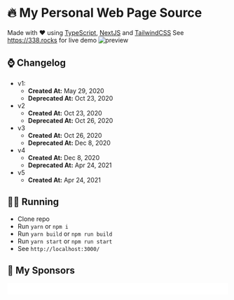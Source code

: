# 🔥 My Personal Web Page Source

Made with ❤ using [TypeScript](https://www.typescriptlang.org/), [NextJS](https://nextjs.org/) and [TailwindCSS](https://tailwindcss.com/)
See <https://338.rocks> for live demo
![preview](assets/preview.png)

## ⌚ Changelog

- v1:
    - **Created At:** May 29, 2020
    - **Deprecated At:** Oct 23, 2020
- v2
    - **Created At:** Oct 23, 2020
    - **Deprecated At:** Oct 26, 2020
- v3
    - **Created At:** Oct 26, 2020
    - **Deprecated At:** Dec 8, 2020
- v4
    - **Created At:** Dec 8, 2020
    - **Deprecated At:** Apr 24, 2021
- v5
    - **Created At:** Apr 24, 2021

## 🏃‍♀️ Running

- Clone repo
- Run `yarn` or `npm i`
- Run `yarn build` or `npm run build`
- Run `yarn start` or `npm run start`
- See `http://localhost:3000/`

## 🧦 My Sponsors

![Sponsors](https://raw.githubusercontent.com/barbarbar338/.github/main/sponsors.png)
